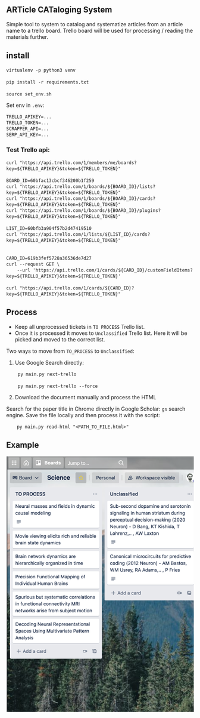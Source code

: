 ARTicle CATaloging System
---

Simple tool to system to catalog and systematize articles from an article name to a trello board. 
Trello board will be used for processing / reading the materials further.

## install

    virtualenv -p python3 venv

    pip install -r requirements.txt

    source set_env.sh 

Set env in `.env`:

    TRELLO_APIKEY=...
    TRELLO_TOKEN=...
    SCRAPPER_API=...
    SERP_API_KEY=...

### Test Trello api:

    curl "https://api.trello.com/1/members/me/boards?key=${TRELLO_APIKEY}&token=${TRELLO_TOKEN}"

    BOARD_ID=60bfac13cbcf346200b1f259
    curl "https://api.trello.com/1/boards/${BOARD_ID}/lists?key=${TRELLO_APIKEY}&token=${TRELLO_TOKEN}"
    curl "https://api.trello.com/1/boards/${BOARD_ID}/cards?key=${TRELLO_APIKEY}&token=${TRELLO_TOKEN}"
    curl "https://api.trello.com/1/boards/${BOARD_ID}/plugins?key=${TRELLO_APIKEY}&token=${TRELLO_TOKEN}"

    LIST_ID=60bfb3a904f57b2d47419510
    curl "https://api.trello.com/1/lists/${LIST_ID}/cards?key=${TRELLO_APIKEY}&token=${TRELLO_TOKEN}"


    CARD_ID=619b3fef5728a36536de7d27
    curl --request GET \
        --url 'https://api.trello.com/1/cards/${CARD_ID}/customFieldItems?key=${TRELLO_APIKEY}&token=${TRELLO_TOKEN}'

    curl "https://api.trello.com/1/cards/${CARD_ID}?key=${TRELLO_APIKEY}&token=${TRELLO_TOKEN}"


Process
---

- Keep all unprocessed tickets in `TO PROCESS` Trello list. 
- Once it is processed it moves to `Unclassified` Trello list. Here it will be picked and moved to the correct list.

Two ways to move from `TO_PROCESS` to `Unclassified`:

1. Use Google Search directly:

        py main.py next-trello 

        py main.py next-trello --force

2. Download the document manually and process the HTML

Search for the paper title in Chrome directly in Google Scholar: `gs` search engine.
Save the file locally and then process it with the script:

        py main.py read-html "<PATH_TO_FILE.html>"

Example
---

![Trello Board](./images/example-trello.png)
